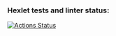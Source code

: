 ### Hexlet tests and linter status:
[![Actions Status](https://github.com/Alexey-Pospelov/frontend-project-44/workflows/hexlet-check/badge.svg)](https://github.com/Alexey-Pospelov/frontend-project-44/actions)